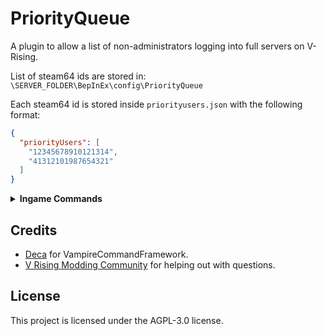 # PriorityQueue
A plugin to allow a list of non-administrators logging into full servers on V-Rising.

List of steam64 ids are stored in: 
`\SERVER_FOLDER\BepInEx\config\PriorityQueue`

Each steam64 id is stored inside `priorityusers.json` with the following format:
```json
{
  "priorityUsers": [
    "12345678910121314",
    "41312101987654321"
  ]
}
```

<details>
<summary><strong>Ingame Commands</strong></summary>

  
- `.priority add steam64id`
  - Add a new user to the priority list
- `.priority remove steam64id`
  - Remove existing user from the priority list
- `.priority list`
  - Output all steam64 ids populated in the list.
</details>

## Credits

- [Deca](https://github.com/deca) for VampireCommandFramework.
- [V Rising Modding Community](https://vrisingmods.com) for helping out with questions.

## License

This project is licensed under the AGPL-3.0 license.
